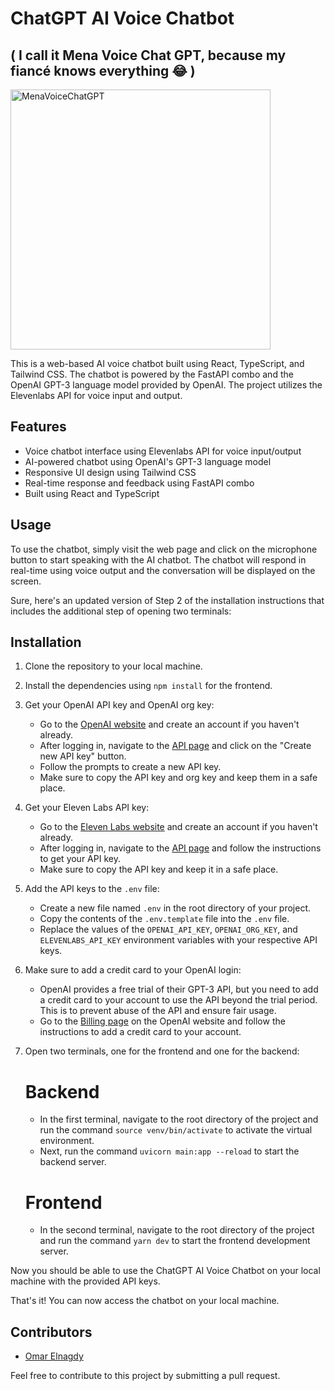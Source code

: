 # ChatGPT AI Voice Chatbot 
## ( I call it Mena Voice Chat GPT, because my fiancé knows everything 😂 )

<img width="416" alt="MenaVoiceChatGPT" src="https://user-images.githubusercontent.com/34172611/237021444-9d5ef620-3f69-4c4c-9deb-f6f0338de60a.png">


This is a web-based AI voice chatbot built using React, TypeScript, and Tailwind CSS. The chatbot is powered by the FastAPI combo and the OpenAI GPT-3 language model provided by OpenAI. The project utilizes the Elevenlabs API for voice input and output.

## Features

- Voice chatbot interface using Elevenlabs API for voice input/output
- AI-powered chatbot using OpenAI's GPT-3 language model
- Responsive UI design using Tailwind CSS
- Real-time response and feedback using FastAPI combo
- Built using React and TypeScript


## Usage

To use the chatbot, simply visit the web page and click on the microphone button to start speaking with the AI chatbot. The chatbot will respond in real-time using voice output and the conversation will be displayed on the screen.

Sure, here's an updated version of Step 2 of the installation instructions that includes the additional step of opening two terminals:

## Installation

1. Clone the repository to your local machine.

2. Install the dependencies using `npm install` for the frontend.

3. Get your OpenAI API key and OpenAI org key:
   - Go to the [OpenAI website](https://openai.com/) and create an account if you haven't already.
   - After logging in, navigate to the [API page](https://beta.openai.com/docs/api/overview) and click on the "Create new API key" button.
   - Follow the prompts to create a new API key.
   - Make sure to copy the API key and org key and keep them in a safe place.

4. Get your Eleven Labs API key:
   - Go to the [Eleven Labs website](https://eleven-labs.com/en/) and create an account if you haven't already.
   - After logging in, navigate to the [API page](https://docs.elevensights.com/reference/welcome-to-elevensights-api) and follow the instructions to get your API key.
   - Make sure to copy the API key and keep it in a safe place.

5. Add the API keys to the `.env` file:
   - Create a new file named `.env` in the root directory of your project.
   - Copy the contents of the `.env.template` file into the `.env` file.
   - Replace the values of the `OPENAI_API_KEY`, `OPENAI_ORG_KEY`, and `ELEVENLABS_API_KEY` environment variables with your respective API keys.

6. Make sure to add a credit card to your OpenAI login:
   - OpenAI provides a free trial of their GPT-3 API, but you need to add a credit card to your account to use the API beyond the trial period. This is to prevent abuse of the API and ensure fair usage.
   - Go to the [Billing page](https://beta.openai.com/billing) on the OpenAI website and follow the instructions to add a credit card to your account.

7. Open two terminals, one for the frontend and one for the backend:
   # Backend
   - In the first terminal, navigate to the root directory of the project and run the command `source venv/bin/activate` to activate the virtual environment.
   - Next, run the command `uvicorn main:app --reload` to start the backend server.
   # Frontend
   - In the second terminal, navigate to the root directory of the project and run the command `yarn dev` to start the frontend development server.

Now you should be able to use the ChatGPT AI Voice Chatbot on your local machine with the provided API keys.

That's it! You can now access the chatbot on your local machine.

## Contributors

- [Omar Elnagdy](https://github.com/omar212)

Feel free to contribute to this project by submitting a pull request.
